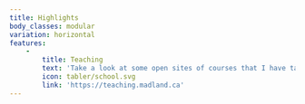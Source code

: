 ```yaml
---
title: Highlights
body_classes: modular
variation: horizontal
features:
    -
        title: Teaching
        text: 'Take a look at some open sites of courses that I have taught.'
        icon: tabler/school.svg
        link: 'https://teaching.madland.ca'
---
```


